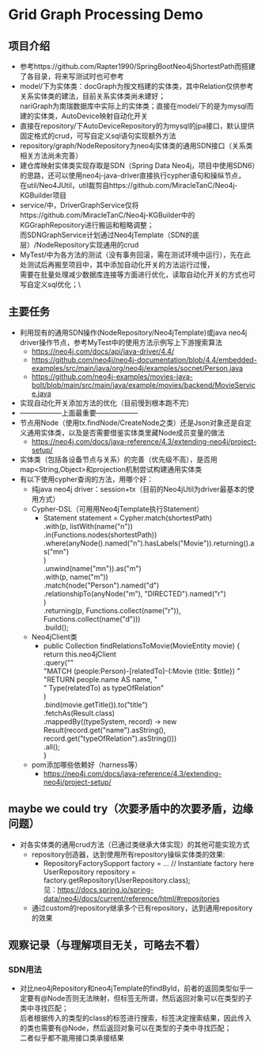 # Grid Graph Processing Demo

## 项目介绍
+ 参考https://github.com/Rapter1990/SpringBootNeo4jShortestPath而搭建了各目录，将来写测试时也可参考
+ model/下为实体类：docGraph为按文档建的实体类，其中Relation仅供参考关系实体类的建法，目前关系实体类尚未建好；\
nariGraph为南瑞数据库中实际上的实体类；直接在model/下的是为mysql而建的实体类，AutoDevice映射自动化开关
+ 直接在repository/下AutoDeviceRepository的为mysql的jpa接口，默认提供固定格式的crud，可写自定义sql语句实现额外方法
+ repository/graph/NodeRepository为neo4j实体类的通用SDN接口（关系类相关方法尚未完善）
+ 建仓库映射实体类实现存取是SDN（Spring Data Neo4j，项目中使用SDN6）的思路，还可以使用neo4j-java-driver直接执行cypher语句和操纵节点，\
在util/Neo4JUtil，util裁剪自https://github.com/MiracleTanC/Neo4j-KGBuilder项目
+ service/中，DriverGraphService仅将https://github.com/MiracleTanC/Neo4j-KGBuilder中的KGGraphRepository进行搬运和粗略调整；\
而SDNGraphService计划通过Neo4jTemplate（SDN的底层）/NodeRepository实现通用的crud
+ MyTest/中为各方法的测试（没有事务回滚，需在测试环境中运行），先在此处测试后再搬至项目中，其中添加自动化开关的方法运行过慢，\
需要在批量处理减少数据库连接等方面进行优化，读取自动化开关的方式也可写自定义sql优化；\

## 主要任务
+ 利用现有的通用SDN操作(NodeRepository/Neo4jTemplate)或java neo4j driver操作节点，参考MyTest中的使用方法示例写上下游搜索算法
  + https://neo4j.com/docs/api/java-driver/4.4/
  + https://github.com/neo4j/neo4j-documentation/blob/4.4/embedded-examples/src/main/java/org/neo4j/examples/socnet/Person.java
  + https://github.com/neo4j-examples/movies-java-bolt/blob/main/src/main/java/example/movies/backend/MovieService.java
+ 实现自动化开关添加方法的优化（目前慢到根本跑不完）
+ ——————上面最重要——————
+ 节点用Node（使用tx.findNode/CreateNode之类）还是Json对象还是自定义通用实体类，以及是否需要借鉴实体类里藏Node成员变量的做法
  + https://neo4j.com/docs/java-reference/4.3/extending-neo4j/project-setup/
+ 实体类（包括各设备节点与关系）的完善（优先级不高），是否用map<String,Object>和projection机制尝试构建通用实体类
+ 有以下使用cypher查询的方法，用哪个好：
  + 纯java neo4j driver：session+tx（目前的Neo4jUtil为driver最基本的使用方式）
  + Cypher-DSL（可用用Neo4jTemplate执行Statement）
    + Statement statement = Cypher.match(shortestPath)\
      .with(p, listWith(name("n"))\
      .in(Functions.nodes(shortestPath))\
      .where(anyNode().named("n").hasLabels("Movie")).returning().as("mn")\
      )\
      .unwind(name("mn")).as("m")\
      .with(p, name("m"))\
      .match(node("Person").named("d")\
      .relationshipTo(anyNode("m"), "DIRECTED").named("r")\
      )\
      .returning(p, Functions.collect(name("r")), Functions.collect(name("d")))\
      .build();
  + Neo4jClient类
    + public Collection<Result> findRelationsToMovie(MovieEntity movie) {\
      return this.neo4jClient\
      .query(""\
      "MATCH (people:Person)-[relatedTo]-(:Movie {title: $title}) "\
      "RETURN people.name AS name, "\
      "       Type(relatedTo) as typeOfRelation"\
      )\
      .bind(movie.getTitle()).to("title")\
      .fetchAs(Result.class)\
      .mappedBy((typeSystem, record) -> new Result(record.get("name").asString(),\
      record.get("typeOfRelation").asString()))\
      .all();\
      }
  + pom添加哪些依赖好（harness等）
    + https://neo4j.com/docs/java-reference/4.3/extending-neo4j/project-setup/

## maybe we could try（次要矛盾中的次要矛盾，边缘问题）
+ 对各实体类的通用crud方法（已通过类继承大体实现）的其他可能实现方式
  + repository创造器，达到使用所有repository操纵实体类的效果:
    + RepositoryFactorySupport factory = … // Instantiate factory here\
      UserRepository repository = factory.getRepository(UserRepository.class);\
      见：https://docs.spring.io/spring-data/neo4j/docs/current/reference/html/#repositories
  + 通过custom的repository继承多个已有repository，达到通用repository的效果

## 观察记录（与理解项目无关，可略去不看）
### SDN用法
+ 对比neo4jRepository和neo4jTemplate的findById，前者的返回类型似乎一定要有@Node否则无法映射，但标签无所谓，然后返回对象可以在类型的子类中寻找匹配；\
后者根据传入的类型的class的标签进行搜索，标签决定搜索结果，因此传入的类也需要有@Node，然后返回对象可以在类型的子类中寻找匹配；\
二者似乎都不能用接口类承接结果


